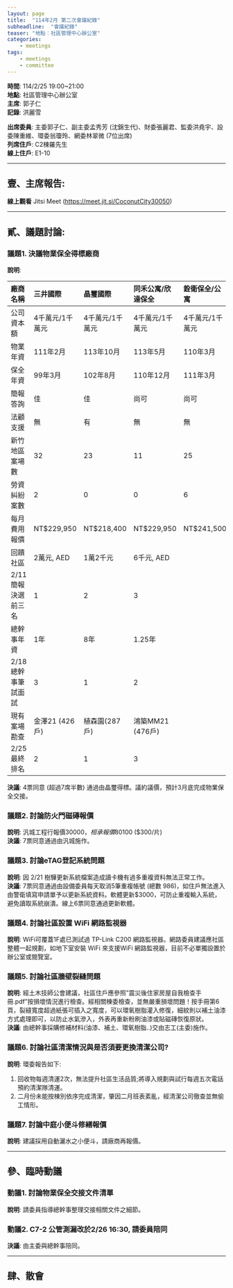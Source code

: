 ```yaml
---
layout: page
title:  "114年2月 第二次會議紀錄"
subheadline:  "會議紀錄"
teaser: "地點：社區管理中心辦公室"
categories:
    - meetings
tags:
    - meetings
    - committee
---
```

**時間**: 114/2/25 19:00~21:00<br>
**地點**: 社區管理中心辦公室<br>
**主席**: 郭子仁<br>
**記錄**: 洪麗雪<br>

**出席委員**: 主委郭子仁、副主委孟秀芳 (沈錦生代)、財委張麗君、監委洪堯宇、設委陳重維、環委翁瓊玲、網委林翠微 (7位出席)<br>
**列席住戶**: C2棟羅先生<br>
**線上住戶**: E1-10<br>

---
## 壹、主席報告: 
**線上觀看** Jitsi Meet (https://meet.jit.si/CoconutCity30050)

---
## 貳、議題討論:

### 議題1. 決議物業保全得標廠商
**說明**:<br>

| 廠商名稱       | 三井國際 | 晶璽國際 | 同禾公寓/欣達保全 | 銓衛保全/公寓 | 佳山保全/佳英公寓 | 保家保全/公寓 |
| :------------- | :------- | :------- | :---------------- | :------------ | :---------------- | :------------ |
| 公司資本額     | 4千萬元/1千萬元 | 4千萬元/1千萬元 | 4千萬元/1千萬元 | 4千萬元/1千萬元 | 4千萬元/1千萬元 | 4千萬元/1千萬元 |
| 物業年資       | 111年2月 | 113年10月 | 113年5月          | 110年3月      | 109年8月          | 102年10月     |
| 保全年資       | 99年3月  | 102年8月  | 110年12月         | 111年3月      | 93年8月           | 96年4月       |
| 簡報答詢       | 佳       | 佳       | 尚可              | 尚可          | 尚可              | 缺席          |
| 法顧支援       | 無       | 有       | 無                | 無            | 無                | 無            |
| 新竹地區案場數 | 32       | 23       | 11                | 25            | 42                | 11            |
| 勞資糾紛案數   | 2        | 0        | 0                 | 6             | 0                 | 0             |
| 每月費用報價   | NT$229,950 | NT$218,400 | NT$229,950        | NT$241,500    | NT$227,850        | NT$222,600    |
| 回饋社區       | 2萬元, AED | 1萬2千元 | 6千元, AED        |               |                   | 1萬元, 消毒兩次 |
| 2/11簡報決選前三名 | 1        | 2        | 3                 |               |                   |               |
| 總幹事年資     | 1年      | 8年      | 1.25年            |               |                   |               |
| 2/18總幹事筆試面試 | 3        | 1        | 2                 |               |                   |               |
| 現有案場勘查   | 金澤21 (426戶) | 植森園(287戶) | 鴻築MM21 (476戶)  |               |                   |               |
| 2/25最終排名   | 2        | 1        | 3                 |               |                   |               |

**決議**: 4票同意 (超過7席半數) 通過由晶璽得標。議約議價，預計3月底完成物業保全交接。<br>

### 議題2. 討論防火門磁磚報價
**說明**: 汎城工程行報價$30000，桓承報價$80100 ($300/片)<br>
**決議**: 7票同意通過由汎城施作。<br>

### 議題3. 討論eTAG登記系統問題
**說明**: 因 2/21 樹驊更新系統檔案造成讀卡機有過多重複資料無法正常工作。<br>
**決議**: 7票同意通過由設備委員每天取消5筆重複帳號 (總數 986)，如住戶無法進入由警衛填寫申請單予以更新系統資料。軟體更新$3000，可防止重複輸入系統，避免讀取系統崩潰。線上6票同意通過更新軟體。<br>

### 議題4. 討論社區設置 WiFi 網路監視器<br>
**說明**: WiFi可覆蓋1F處已測試過 TP-Link C200 網路監視器。網路委員建議應社區整體一起規劃，如地下室安裝 WiFi 來支援WiFi 網路監視器，目前不必單獨設置於辦公室或閱覽室。<br>

### 議題5. 討論社區牆壁裂縫問題
**說明**: 經土木技師公會建議，社區住戶應參照”震災後住家房屋自我檢查手冊.pdf”按損壞情況進行檢查。經相關棟委檢查，並無嚴重損壞問題！按手冊第6頁，裂縫寬度超過紙張可插入之寬度，可以環氧樹脂灌入修復，細紋則以補土油漆方式處理即可，以防止水氣滲入，外表再重新粉刷油漆或貼磁磚恢復原狀。<br>
**決議**: 由總幹事採購修補材料(油漆、補土、環氧樹脂..)交由志工(主委)施作。<br>

### 議題6. 討論社區清潔情況與是否須要更換清潔公司?
**說明**: 環委報告如下:<br>
1. 回收物每週清運2次，無法提升社區生活品質;將導入規劃與試行每週五次電話預約清潔隊清運。<br>
2. 二月份未能按棟別依序完成清潔，肇因二月班表紊亂，經清潔公司徹查並無偷工情形。<br>

### 議題7. 討論中庭小便斗修繕報價
**說明**: 建議採用自動灑水之小便斗，請廠商再報價。

---
## 參、臨時動議

### 動議1. 討論物業保全交接文件清單
**說明**: 請委員指導總幹事整理交接相關文件之細節。

### 動議2. C7-2 公管測漏改於2/26 16:30, 請委員陪同
**決議**: 由主委與總幹事陪同。

---
## 肆、散會
